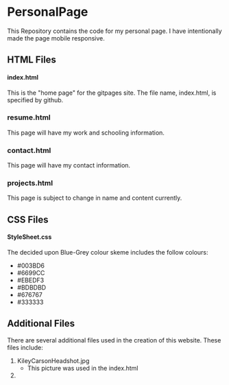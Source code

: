 # PersonalPage
This Repository contains the code for my personal page. I have intentionally made the page mobile responsive.


## HTML Files 

#### index.html  
This is the "home page" for the gitpages site. The file name, index.html, is specified by github.

### resume.html   
This page will have my work and schooling information. 

### contact.html 
This page will have my contact information.

### projects.html 
This page is subject to change in name and content currently. 

## CSS Files 

#### StyleSheet.css

The decided upon Blue-Grey colour skeme includes the follow colours:  
  - #003BD6
  - #6699CC 
  - #EBEDF3 
  - #BDBDBD
  - #676767
  - #333333

## Additional Files 

There are several additional files used in the creation of this website. These files include: 
1. KileyCarsonHeadshot.jpg 
   - This picture was used in the index.html 
2. 
